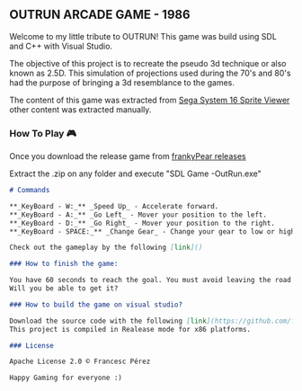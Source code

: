 ## OUTRUN ARCADE GAME - 1986

Welcome to my little tribute to OUTRUN! This game was build using SDL and C++ with Visual Studio. 

The objective of this project is to recreate the pseudo 3d technique or also known as 2.5D.
This simulation of projections used during the 70's and 80's had the purpose of bringing a 3d resemblance to the games.

The content of this game was extracted from [Sega System 16 Sprite Viewer](http://reassembler.blogspot.com.es/2012/11/sega-system-16-sprite-viewer.html) other content was extracted manually.

### How To Play 🎮

Once you download the release game from [frankyPear releases](https://github.com/frankyPear/OutRunGame/releases)

Extract the .zip on any folder and execute "SDL Game -OutRun.exe"

```markdown
# Commands

**_KeyBoard - W:_** _Speed Up_ - Accelerate forward.
**_KeyBoard - A:_** _Go Left_ - Mover your position to the left.
**_KeyBoard - D:_** _Go Right_ - Mover your position to the right.
**_KeyBoard - SPACE:_** _Change Gear_ - Change your gear to low or high. // _Action Button_ - During the menu scene

Check out the gameplay by the following [link]()

### How to finish the game:

You have 60 seconds to reach the goal. You must avoid leaving the road and reach the destination on time. 
Will you be able to get it?

### How to build the game on visual studio?

Download the source code with the following [link](https://github.com/frankyPear/OutRunGame/releases/tag/OutRunGame_v0.1) and open the visual studio project.
This project is compiled in Realease mode for x86 platforms.

### License

Apache License 2.0 © Francesc Pérez

Happy Gaming for everyone :)
